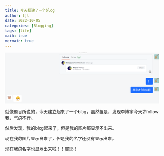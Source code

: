 ```yaml
---
title: 今天搭建了一个blog
author: ljl
date: 2022-10-05
categories: [Blogging]
tags: [life]
math: true
mermaid: true
---
```


![Desktop View](/assets/img/posts/2022-10-05-今天搭建了一个blog/lby.png)

就像题目所说的，今天建立起来了一个blog，虽然但是，发现李博宇今天才follow我，气的不行。

然后发现，我的blog起来了，但是我的图片都显示不出来。

现在我的图片显示出来了，但是我的名字还没有显示出来。

现在我的名字也显示出来啦！！耶耶！